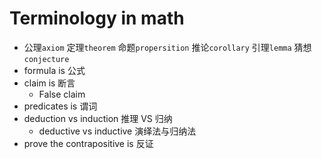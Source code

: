 # Terminology in math

- 公理`axiom` 定理`theorem` 命题`propersition` 推论`corollary` 引理`lemma` 猜想`conjecture`
- formula is 公式
- claim is 断言
    - False claim
- predicates is 谓词
- deduction vs induction 推理 VS 归纳
    - deductive vs inductive 演绎法与归纳法
- prove the contrapositive is 反证